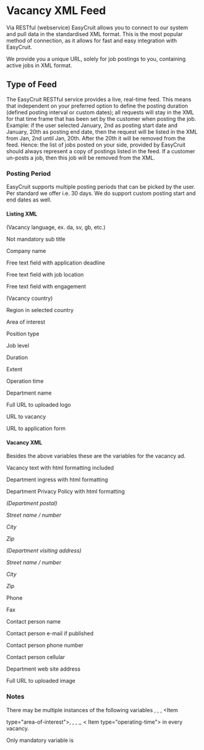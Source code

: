# Vacancy XML Feed

Via RESTful (webservice) EasyCruit allows you to connect to our system and pull data in the standardised XML format. This is the most popular method of connection, as it allows for fast and easy integration with EasyCruit.

We provide you a unique URL, solely for job postings to you, containing active jobs in XML format.

## Type of Feed

The EasyCruit RESTful service provides a live, real-time feed. This means that independent on your preferred option to define the posting duration (defined posting interval or custom dates); all requests will stay in the XML for that time frame that has been set by the customer when posting the job. Example: if the user selected January, 2nd as posting start date and January, 20th as posting end date, then the request will be listed in the XML from Jan, 2nd until Jan, 20th. After the 20th it will be removed from the feed. Hence: the list of jobs posted on your side, provided by EasyCruit should always represent a copy of postings listed in the feed. If a customer un-posts a job, then this job will be removed from the XML.

### Posting Period

EasyCruit supports multiple posting periods that can be picked by the user. Per standard we offer i.e. 30 days. We do support custom posting start and end dates as well.

#### Listing XML

<Vacancy id="xxxxxx" date_start="yyyy-mm-dd" date_end="yyyy-mm-dd" reference_number="">

<Versions>

<Version language="en"> (Vacancy language, ex. da, sv, gb, etc.)

<Title>Mandatory title</Title>

<TitleHeading>Not mandatory sub title</TitleHeading>

<AlternativeCompanyName>Company name</AlternativeCompanyName>

<ApplicationDeadline>Free text field with application deadline</ApplicationDeadline>

<Location>Free text field with job location</Location>

<Engagement>Free text field with engagement</Engagement>

<Region>

<Country id="xx" name="Sweden"> (Vacancy country)

<County id="xxx">Region in selected country</County>

</Country>

</Region>

<Categories>

<Item type="area-of-interest" id="xxx">Area of interest</Item>

<Item type="position-type" id="xxx">Position type</Item>

<Item type="job-level" id="xxx">Job level</Item>

<Item type="duration" id="xxx">Duration</Item>

<Item type="extent" id="xxx">Extent</Item>

<Item type="operating-time" id="xxx">Operation time</Item>

</Categories>

</Version>

</Versions>

<Departments>

<Department id="xxx">

<Name>Department name</Name>

<LogoURL>Full URL to uploaded logo</LogoURL>

<VacancyURL>URL to vacancy</VacancyURL>

<ApplicationURL>URL to application form</ApplicationURL>

</Department>

</Departments>

</Vacancy>

#### Vacancy XML

Besides the above variables these are the variables for the vacancy ad.

<Description>Vacancy text with html formatting included</Description>

<About>Department ingress with html formatting</About>

<PrivacyPolicy>Department Privacy Policy with html formatting</PrivacyPolicy>

<Address type="postal">(Department postal)

<Street>Street name / number</Street>

<Area>City</Area>

<AreaCode>Zip</AreaCode>

</Address>

<Address type="office">(Department visiting address)

<Street>Street name / number</Street>

<Area>City</Area>

<AreaCode>Zip</AreaCode>

</Address>

<Telephone type="office">Phone</Telephone>

<Telephone type="telefax">Fax</Telephone>

<ContactPersons>

<ContactPerson>

<CommonName>Contact person name</CommonName>

<Email>Contact person e-mail if published</Email>

<Telephone type="office">Contact person phone number</Telephone>

<Telephone type="cellular">Contact person cellular</Telephone>

</ContactPerson>

</ContactPersons>

<HomepageURL>Department web site address</HomepageURL>

<ImageURL>Full URL to uploaded image</ImageURL>

### Notes

There may be multiple instances of the following variables <Country>, <County>, <ContactPersons>, <Item

type="area-of-interest">, <Item type="position-type">, <Item type="job-level">, <Item type="duration">,<Item type="extent">, < Item type="operating-time"> in every vacancy.

Only mandatory variable is <Title>. Therefore other fields might be empty.

#### Multiple departments in the vacancy

An important feature of EasyCruit is that you can tie multiple departments on an ad. It would mean that the candidate is forced to choose a department before the post can be applied to. This feature will be implemented in the xml. Please contact EasyCruit Customer Success if you need to set up a test position with multiple departments.

#### Cache

There is a one hour cache of the XML feed from EasyCruit. Entries made in EasyCruit will only be visible one hour later unless the user uses the republish function.

#### Additional Information (XSD)

Listing:  [https://www.easycruit.com/dtd/vacancy-list.xsd](https://www.easycruit.com/dtd/vacancy-list.xsd)

Vacancy:  [https://www.easycruit.com/dtd/vacancy.xsd](https://www.easycruit.com/dtd/vacancy.xsd)

##### See also:

![](../Resources/Images/icon-document-link.png) [Import and Export of Vacancy Data](import_and_export_of_vacancy_data.htm)
![](../Resources/Images/icon-document-link.png) [Candidate API Methods](candidate_api_methods.htm)
![](../Resources/Images/icon-document-link.png) [Guide for Administrators - Integration/APIs](guide_for_administrators_integration_apis.htm)
![](../Resources/Images/icon-document-link.png) [Example Web Service Response](example_web_service_response.htm)
![](../Resources/Images/icon-document-link.png) [Guide for Administrators - Reports](guide_for_administrators_reports.htm)


> Written with [StackEdit](https://stackedit.io/).
<!--stackedit_data:
eyJoaXN0b3J5IjpbLTEzNDAxNDI2NTFdfQ==
-->
